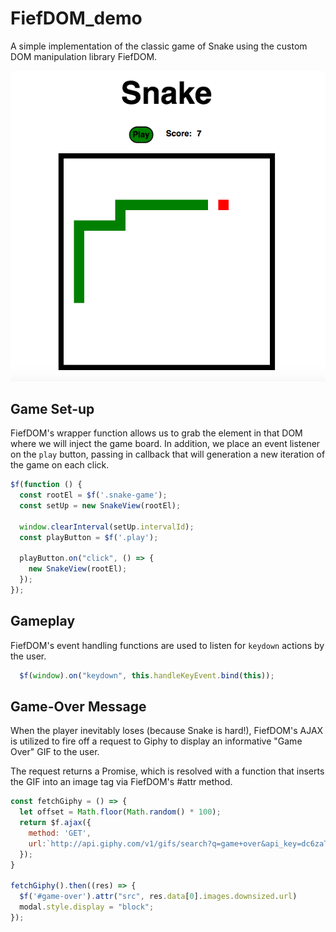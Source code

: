 # FiefDOM_demo
A simple implementation of the classic game of Snake using the custom DOM manipulation library FiefDOM.

[LIVE]:(http://nicholaschar.com/FiefDOM_demo/)

![](assets/images/screenshot.png)


## Game Set-up
FiefDOM's wrapper function allows us to grab the element in that DOM where we will inject the game board. In addition, we place an event listener on the `play` button, passing in callback that will generation a new iteration of the game on each click.

```js
$f(function () {
  const rootEl = $f('.snake-game');
  const setUp = new SnakeView(rootEl);

  window.clearInterval(setUp.intervalId);
  const playButton = $f('.play');

  playButton.on("click", () => {
    new SnakeView(rootEl);
  });
});
```

## Gameplay

FiefDOM's event handling functions are used to listen for `keydown` actions by the user.
```js
  $f(window).on("keydown", this.handleKeyEvent.bind(this));
```

## Game-Over Message

When the player inevitably loses (because Snake is hard!), FiefDOM's AJAX is utilized to fire off a request to Giphy to display an informative "Game Over" GIF to the user.

The request returns a Promise, which is resolved with a function that inserts the GIF into an image tag via FiefDOM's #attr method.

```js
const fetchGiphy = () => {
  let offset = Math.floor(Math.random() * 100);
  return $f.ajax({
    method: 'GET',
    url:`http://api.giphy.com/v1/gifs/search?q=game+over&api_key=dc6zaTOxFJmzC&limit=1&offset=${offset}`
  });
}

fetchGiphy().then((res) => {
  $f('#game-over').attr("src", res.data[0].images.downsized.url)
  modal.style.display = "block";
});
```
